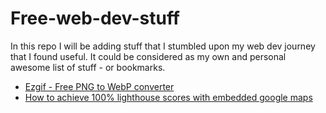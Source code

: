 # Free-web-dev-stuff

In this repo I will be adding stuff that I stumbled upon my web dev journey that I found useful. It could be considered as my own and personal awesome list of stuff - or bookmarks.

- [Ezgif - Free PNG to WebP converter](https://ezgif.com/png-to-webp)
- [How to achieve 100% lighthouse scores with embedded google maps](https://www.corewebvitals.io/pagespeed/google-maps-100-percent-pagespeed)
